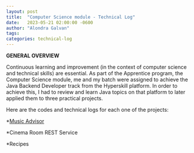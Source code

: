 ```yaml
---
layout: post
title:  "Computer Science module - Technical Log"
date:   2023-05-21 02:00:00 -0600
author: "Alondra Galvan"
tags:
categories: technical-log
---
```


**GENERAL OVERVIEW**


Continuous learning and improvement (in the context of computer science and technical skills) are essential.
As part of the Apprentice program, the Computer Science module, me and my batch were assigned to achieve the Java Backend Developer track from the Hyperskill platform. In order to achieve this, I had to review and learn Java topics on that platform to later applied them to three practical projects.

Here are the codes and technical logs for each one of the projects:

*[Music Advisor](/2023-05-21-Technical-Log-Music-Advisor.markdow/)

*Cinema Room REST Service

*Recipes


